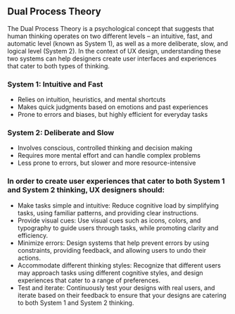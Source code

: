 ## Dual Process Theory
The Dual Process Theory is a psychological concept that suggests that human thinking operates on two different levels – an intuitive, fast, and automatic level (known as System 1), as well as a more deliberate, slow, and logical level (System 2). In the context of UX design, understanding these two systems can help designers create user interfaces and experiences that cater to both types of thinking.

### System 1: Intuitive and Fast

- Relies on intuition, heuristics, and mental shortcuts
- Makes quick judgments based on emotions and past experiences
- Prone to errors and biases, but highly efficient for everyday tasks
### System 2: Deliberate and Slow

- Involves conscious, controlled thinking and decision making
- Requires more mental effort and can handle complex problems
- Less prone to errors, but slower and more resource-intensive

### In order to create user experiences that cater to both System 1 and System 2 thinking, UX designers should:

- Make tasks simple and intuitive: Reduce cognitive load by simplifying tasks, using familiar patterns, and providing clear instructions.
- Provide visual cues: Use visual cues such as icons, colors, and typography to guide users through tasks, while promoting clarity and efficiency.
- Minimize errors: Design systems that help prevent errors by using constraints, providing feedback, and allowing users to undo their actions.
- Accommodate different thinking styles: Recognize that different users may approach tasks using different cognitive styles, and design experiences that cater to a range of preferences.
- Test and iterate: Continuously test your designs with real users, and iterate based on their feedback to ensure that your designs are catering to both System 1 and System 2 thinking.